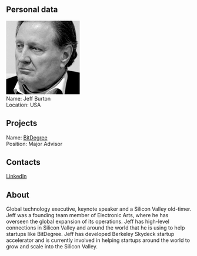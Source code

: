 ## Personal data
![jeff burton photo](photo/jeff_burton.jpg)  
Name:   Jeff Burton  
Location: USA  
## Projects 
Name: [BitDegree](../projects/bitdegree.md)  
Position: Major Advisor   
## Contacts
[LinkedIn](https://www.linkedin.com/in/jeff-burton-0672/)      
## About
Global technology executive, keynote speaker and a Silicon Valley old-timer. Jeff was a founding team member of Electronic Arts, where he has overseen the global expansion of its operations. Jeff has high-level connections in Silicon Valley and around the world that he is using to help startups like BitDegree. Jeff has developed Berkeley Skydeck startup accelerator and is currently involved in helping startups around the world to grow and scale into the Silicon Valley.
